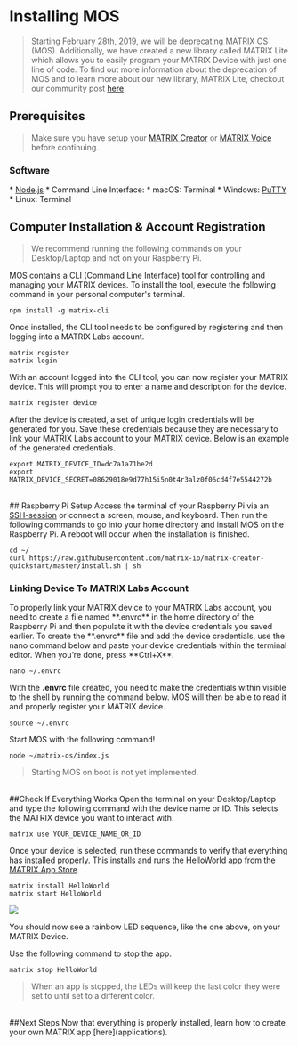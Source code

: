 <h1 style="padding-top: 0">Installing MOS</h1>

> Starting February 28th, 2019, we will be deprecating MATRIX OS (MOS). Additionally, we have created a new library called MATRIX Lite which allows you to easily program your MATRIX Device with just one line of code. To find out more information about the deprecation of MOS and to learn more about our new library, MATRIX Lite, checkout our community post <a href="https://community.matrix.one/t/mos-being-deprecated-announcing-new-library-matrix-lite/2240" target="_blank">here</a>.

## Prerequisites
>Make sure you have setup your 
[MATRIX Creator](/matrix-creator/device-setup) or 
[MATRIX Voice](/matrix-voice/device-setup) before continuing.

<h3 style="padding-top:0;">Software</h3>
* <a href="https://nodejs.org/en/" target="_blank">Node.js</a>
* Command Line Interface:
    * macOS: Terminal
    * Windows: <a href="https://www.chiark.greenend.org.uk/~sgtatham/putty/latest.html" target="_blank">PuTTY</a>
    * Linux: Terminal

## Computer Installation & Account Registration
>We recommend running the following commands on your Desktop/Laptop and not on your Raspberry Pi.

MOS contains a CLI (Command Line Interface) tool for controlling and managing your MATRIX devices. To install the tool, execute the following command in your personal computer's terminal.

``` language-bash
npm install -g matrix-cli
```

Once installed, the CLI tool needs to be configured by registering and then logging into a MATRIX Labs account.

``` language-bash
matrix register
matrix login
```

With an account logged into the CLI tool, you can now register your MATRIX device. This will prompt you to enter a name and description for the device.

```language-bash
matrix register device
```

After the device is created, a set of unique login credentials will be generated for you. Save these credentials because they are necessary to link your MATRIX Labs account to your MATRIX device. Below is an example of the generated credentials.

```language-bash
export MATRIX_DEVICE_ID=dc7a1a71be2d
export MATRIX_DEVICE_SECRET=08629018e9d77h15i5n0t4r3alz0f06cd4f7e5544272b
```
<br/>
## Raspberry Pi Setup
Access the terminal of your Raspberry Pi via an <a href="https://www.raspberrypi.org/documentation/remote-access/ssh/" target="_blank">SSH-session</a> or connect a screen, mouse, and keyboard. Then run the following commands to go into your home directory and install MOS on the Raspberry Pi. A reboot will occur when the installation is finished.

```language-bash
cd ~/
curl https://raw.githubusercontent.com/matrix-io/matrix-creator-quickstart/master/install.sh | sh
```

<h3 style="padding-top:0;">Linking Device To MATRIX Labs Account</h3>
To properly link your MATRIX device to your MATRIX Labs account, you need to create a file named **.envrc** in the home directory of the Raspberry Pi and then populate it with the device credentials you saved earlier. To create the **.envrc** file and add the device credentials, use the nano command below and paste your device credentials within the terminal editor. When you’re done, press **Ctrl+X**.

```language-bash
nano ~/.envrc
```

With the **.envrc** file created, you need to make the credentials within visible to the shell by running the command below. MOS will then be able to read it and properly register your MATRIX device.

```language-bash
source ~/.envrc
```

 Start MOS with the following command!

```language-bash
node ~/matrix-os/index.js
```

>Starting MOS on boot is not yet implemented.

<br/>
##Check If Everything Works
Open the terminal on your Desktop/Laptop and type the following command with the device name or ID. This selects the MATRIX device you want to interact with.

```language-bash
matrix use YOUR_DEVICE_NAME_OR_ID
```

Once your device is selected, run these commands to verify that everything has installed properly. This installs and runs the HelloWorld app from the <a href="https://apps.matrix.one/#!/apps" target="_blank">MATRIX App Store</a>.

```language-bash
matrix install HelloWorld
matrix start HelloWorld
```

![](/matrix-os/img/hello-world.gif)

You should now see a rainbow LED sequence, like the one above, on your MATRIX Device. 

Use the following command to stop the app.

```language-bash
matrix stop HelloWorld
```
> When an app is stopped, the LEDs will keep the last color they were set to until set to a different color.

<br/>
##Next Steps
Now that everything is properly installed, learn how to create your own MATRIX app [here](applications).
